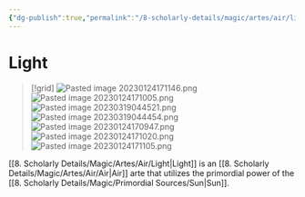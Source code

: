 ```yaml
---
{"dg-publish":true,"permalink":"/8-scholarly-details/magic/artes/air/light/","noteIcon":""}
---
```


# Light

>[!grid]
![Pasted image 20230124171146.png](/img/user/x.%20Assets/Attachments/Pasted%20image%2020230124171146.png)
>![Pasted image 20230124171005.png](/img/user/x.%20Assets/Attachments/Pasted%20image%2020230124171005.png)
>![Pasted image 20230319044521.png](/img/user/x.%20Assets/Attachments/Pasted%20image%2020230319044521.png)
>![Pasted image 20230319044454.png](/img/user/x.%20Assets/Attachments/Pasted%20image%2020230319044454.png)
![Pasted image 20230124170947.png](/img/user/x.%20Assets/Attachments/Pasted%20image%2020230124170947.png)
![Pasted image 20230124171020.png](/img/user/x.%20Assets/Attachments/Pasted%20image%2020230124171020.png)
![Pasted image 20230124171105.png](/img/user/x.%20Assets/Attachments/Pasted%20image%2020230124171105.png)

[[8. Scholarly Details/Magic/Artes/Air/Light\|Light]] is an [[8. Scholarly Details/Magic/Artes/Air/Air\|Air]] arte that utilizes the primordial power of the [[8. Scholarly Details/Magic/Primordial Sources/Sun\|Sun]].